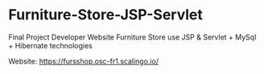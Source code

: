 # Furniture-Store-JSP-Servlet
Final Project Developer Website
Furniture Store use JSP & Servlet + MySql + Hibernate technologies


Website: https://fursshop.osc-fr1.scalingo.io/
